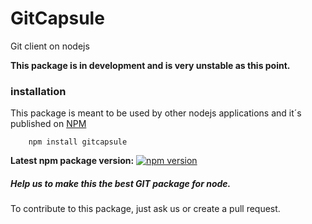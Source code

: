 # GitCapsule
Git client on nodejs

**This package is in development and is very unstable as this point.**

### installation
This package is meant to be used by other nodejs applications and it´s published on [NPM](https://www.npmjs.com/package/gitcapsule)

        npm install gitcapsule

**Latest npm package version:** [![npm version](https://badge.fury.io/js/gitcapsule.svg)](https://badge.fury.io/js/gitcapsule)

##### Help us to make this the best GIT package for node.
To contribute to this package, just ask us or create a pull request.